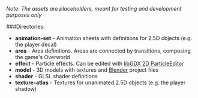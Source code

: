 *Note: The assets are placeholders, meant for testing and development purposes only*

###Directories:
* **animation-set** - Animation sheets with definitions for 2.5D objects (e.g. the player decal)
* **area** - Area definitions. Areas are connected by transitions, composing the game's Overworld
* **effect** - Particle effects. Can be edited with [libGDX 2D ParticleEditor][1]
* **model** - 3D models with textures and [Blender][2] project files
* **shader** - GLSL shader definitions
* **texture-atlas** - Textures for unanimated 2.5D objects (e.g. the player shadow)

[1]: https://github.com/libgdx/libgdx/wiki/2D-Particle-Editor
[2]: https://blender.org
